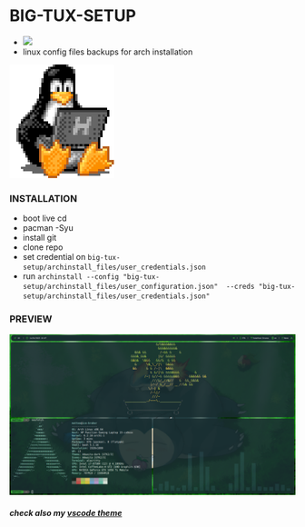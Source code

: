 # BIG-TUX-SETUP
 - ![](https://img.shields.io/badge/arch%20linux-installlation-blue)
- linux config files backups for arch installation

![](/images/tux-linux-penguin.gif)

### INSTALLATION 
- boot live cd 
- pacman -Syu
- install git
- clone repo
- set credential on `big-tux-setup/archinstall_files/user_credentials.json`
- run  `archinstall --config "big-tux-setup/archinstall_files/user_configuration.json"  --creds "big-tux-setup/archinstall_files/user_credentials.json"`
### PREVIEW
  ![preview](images/2023-04-14_10-07.png)
##### check also my [vscode theme](https://github.com/carnivuth/snorlax-theme)
